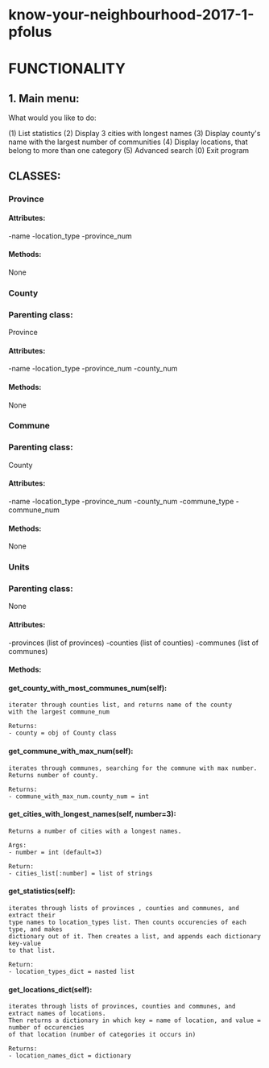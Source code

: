 # know-your-neighbourhood-2017-1-pfolus

# FUNCTIONALITY


## 1. Main menu:


What would you like to do:

  (1) List statistics
  (2) Display 3 cities with longest names
  (3) Display county's name with the largest number of communities
  (4) Display locations, that belong to more than one category
  (5) Advanced search
  (0) Exit program


## CLASSES:

### Province

#### Attributes:

-name
-location_type
-province_num

#### Methods:

None

### County

### Parenting class:

Province

#### Attributes:

-name
-location_type
-province_num
-county_num

#### Methods:

None

### Commune

### Parenting class:

County

#### Attributes:

-name
-location_type
-province_num
-county_num
-commune_type
-commune_num

#### Methods:

None

### Units

### Parenting class:

None

#### Attributes:

-provinces (list of provinces)
-counties (list of counties)
-communes (list of communes)

#### Methods:

#### get_county_with_most_communes_num(self):

    iterater through counties list, and returns name of the county
    with the largest commune_num

    Returns:
    - county = obj of County class

#### get_commune_with_max_num(self):

    iterates through communes, searching for the commune with max number.
    Returns number of county.

    Returns:
    - commune_with_max_num.county_num = int

#### get_cities_with_longest_names(self, number=3):

    Returns a number of cities with a longest names.

    Args:
    - number = int (default=3)

    Return:
    - cities_list[:number] = list of strings

#### get_statistics(self):

    iterates through lists of provinces , counties and communes, and extract their
    type names to location_types list. Then counts occurencies of each type, and makes
    dictionary out of it. Then creates a list, and appends each dictionary key-value
    to that list.

    Return:
    - location_types_dict = nasted list

#### get_locations_dict(self):

    iterates through lists of provinces, counties and communes, and extract names of locations.
    Then returns a dictionary in which key = name of location, and value = number of occurencies
    of that location (number of categories it occurs in)

    Returns:
    - location_names_dict = dictionary
